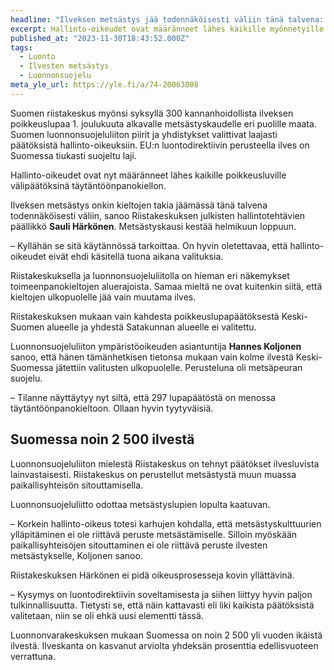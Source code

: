 ```yaml
---
headline: "Ilveksen metsästys jää todennäköisesti väliin tänä talvena: lähes kaikki poikkeusluvat määrättiin toimeenpanokieltoon"
excerpt: Hallinto-oikeudet ovat määränneet lähes kaikille myönnetyille ilveksen poikkeusluville toimeenpanokiellon. Suomen luonnonsuojeluliitto on tyytyväinen.
published_at: "2023-11-30T18:43:52.000Z"
tags:
  - Luonto
  - Ilvesten metsästys
  - Luonnonsuojelu
meta_yle_url: https://yle.fi/a/74-20063008
---
```


Suomen riistakeskus myönsi syksyllä 300 kannanhoidollista ilveksen poikkeuslupaa 1. joulukuuta alkavalle metsästyskaudelle eri puolille maata. Suomen luonnonsuojeluliiton piirit ja yhdistykset valittivat laajasti päätöksistä hallinto-oikeuksiin. EU:n luontodirektiivin perusteella ilves on Suomessa tiukasti suojeltu laji.

Hallinto-oikeudet ovat nyt määränneet lähes kaikille poikkeusluville välipäätöksinä täytäntöönpanokiellon.

Ilveksen metsästys onkin kieltojen takia jäämässä tänä talvena todennäköisesti väliin, sanoo Riistakeskuksen julkisten hallintotehtävien päällikkö **Sauli Härkönen**. Metsästyskausi kestää helmikuun loppuun.

– Kyllähän se sitä käytännössä tarkoittaa. On hyvin oletettavaa, että hallinto-oikeudet eivät ehdi käsitellä tuona aikana valituksia.

Riistakeskuksella ja luonnonsuojeluliitolla on hieman eri näkemykset toimeenpanokieltojen aluerajoista. Samaa mieltä ne ovat kuitenkin siitä, että kieltojen ulkopuolelle jää vain muutama ilves.

Riistakeskuksen mukaan vain kahdesta poikkeuslupapäätöksestä Keski-Suomen alueelle ja yhdestä Satakunnan alueelle ei valitettu.

Luonnonsuojeluliiton ympäristöoikeuden asiantuntija **Hannes Koljonen** sanoo, että hänen tämänhetkisen tietonsa mukaan vain kolme ilvestä Keski-Suomessa jätettiin valitusten ulkopuolelle. Perusteluna oli metsäpeuran suojelu.

– Tilanne näyttäytyy nyt siltä, että 297 lupapäätöstä on menossa täytäntöönpanokieltoon. Ollaan hyvin tyytyväisiä.

## Suomessa noin 2 500 ilvestä

Luonnonsuojeluliiton mielestä Riistakeskus on tehnyt päätökset ilvesluvista lainvastaisesti. Riistakeskus on perustellut metsästystä muun muassa paikallisyhteisön sitouttamisella.

Luonnonsuojeluliitto odottaa metsästyslupien lopulta kaatuvan.

– Korkein hallinto-oikeus totesi karhujen kohdalla, että metsästyskulttuurien ylläpitäminen ei ole riittävä peruste metsästämiselle. Silloin myöskään paikallisyhteisöjen sitouttaminen ei ole riittävä peruste ilvesten metsästykselle, Koljonen sanoo.

Riistakeskuksen Härkönen ei pidä oikeusprosesseja kovin yllättävinä.

– Kysymys on luontodirektiivin soveltamisesta ja siihen liittyy hyvin paljon tulkinnallisuutta. Tietysti se, että näin kattavasti eli liki kaikista päätöksistä valitetaan, niin se oli ehkä uusi elementti tässä.

Luonnonvarakeskuksen mukaan Suomessa on noin 2 500 yli vuoden ikäistä ilvestä. Ilveskanta on kasvanut arviolta yhdeksän prosenttia edellisvuoteen verrattuna.
